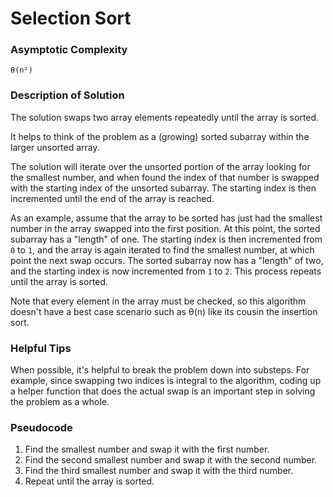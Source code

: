 # Selection Sort

### Asymptotic Complexity

    θ(n²)

### Description of Solution

The solution swaps two array elements repeatedly until the array is sorted.

It helps to think of the problem as a (growing) sorted subarray within the larger unsorted array.

The solution will iterate over the unsorted portion of the array looking for the smallest number, and when found the index of that number is swapped with the starting index of the unsorted subarray. The starting index is then incremented until the end of the array is reached.

As an example, assume that the array to be sorted has just had the smallest number in the array swapped into the first position.  At this point, the sorted subarray has a "length" of one.  The starting index is then incremented from `0` to `1`, and the array is again iterated to find the smallest number, at which point the next swap occurs.  The sorted subarray now has a "length" of two, and the starting index is now incremented from `1` to `2`. This process repeats until the array is sorted.

Note that every element in the array must be checked, so this algorithm doesn't have a best case scenario such as θ(n) like its cousin the insertion sort.

### Helpful Tips

When possible, it's helpful to break the problem down into substeps. For example, since swapping two indices is integral to the algorithm, coding up a helper function that does the actual swap is an important step in solving the problem as a whole.

### Pseudocode

1. Find the smallest number and swap it with the first number.
2. Find the second smallest number and swap it with the second number.
3. Find the third smallest number and swap it with the third number.
4. Repeat until the array is sorted.

